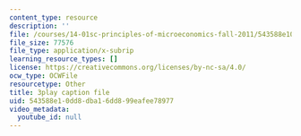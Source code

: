 ```yaml
---
content_type: resource
description: ''
file: /courses/14-01sc-principles-of-microeconomics-fall-2011/543588e10dd8dba16dd899eafee78977_Q4iKuKAjzK0.srt
file_size: 77576
file_type: application/x-subrip
learning_resource_types: []
license: https://creativecommons.org/licenses/by-nc-sa/4.0/
ocw_type: OCWFile
resourcetype: Other
title: 3play caption file
uid: 543588e1-0dd8-dba1-6dd8-99eafee78977
video_metadata:
  youtube_id: null
---
```

